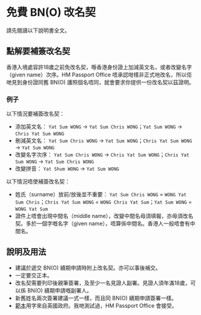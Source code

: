 # 免費 BN(O) 改名契
請先閱讀以下說明書全文。

## 點解要補簽改名契

香港入境處容許18歲之前免改名契，喺香港身份證上加減英文名，或者改變名字（given name）次序。HM Passport Office 唔承認咁樣非正式地改名，所以佢哋見到身份證同舊 BN(O) 護照個名唔同，就會要求你提供一份改名契以茲證明。

### 例子

以下情況要補簽改名契：
* 添加英文名： `Yat Sum WONG` → `Yat Sum Chris WONG`；`Yat Sum WONG` → `Chris Yat Sum WONG`
* 刪減英文名： `Yat Sum Chris WONG` → `Yat Sum WONG`；`Chris Yat Sum WONG` → `Yat Sum WONG`
* 改變名字次序： `Yat Sum Chris WONG` → `Chris Yat Sum WONG`；`Chris Yat Sum WONG` → `Yat Sum Chris WONG`
* 改變拼音： `Yat Shum WONG` → `Yat Sum WONG`

以下情況唔使補簽改名契：
* 姓氏（surname）放前/放後並不重要： `Yat Sum Chris WONG` = `WONG Yat Sum Chris`；`Chris Yat Sum WONG` = `WONG Chris Yat Sum`；`Yat Sum WONG` = `WONG Yat Sum`
* 證件上唔會出現中間名（middle name），改變中間名毋須填報，亦毋須改名契。多於一個字嘅名字（given name），唔算係中間名。香港人一般唔會有中間名。

## 說明及用法

* 建議於遞交 BN(O) 續期申請時附上改名契。亦可以事後補交。
* 一定要交正本。
* 改名契需要列印後親筆簽署，及至少一名見證人副署。見證人須年滿18歲，可以係 BN(O) 續期申請嘅副署人。
* 新舊姓名兩次簽署建議一式一樣，而且同 BN(O) 續期申請簽署一樣。
* [範本](https://www.gov.uk/change-name-deed-poll/make-an-adult-deed-poll)用字來自英國政府。我哋測試過，HM Passport Office 會接受。 
